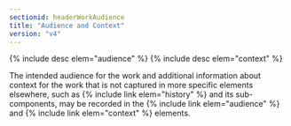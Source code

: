 ```yaml
---
sectionid: headerWorkAudience
title: "Audience and Context"
version: "v4"
---
```


{% include desc elem="audience" %}
{% include desc elem="context" %}

The intended audience for the work and additional information about context for the work that is not captured in more specific elements elsewhere, such as {% include link elem="history" %} and its sub-components, may be recorded in the {% include link elem="audience" %} and {% include link elem="context" %} elements.
